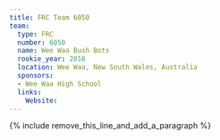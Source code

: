 ```yaml
---
title: FRC Team 6050
team:
  type: FRC
  number: 6050
  name: Wee Waa Bush Bots
  rookie_year: 2016
  location: Wee Waa, New South Wales, Australia
  sponsors:
  - Wee Waa High School
  links:
    Website:
---
```


{% include remove_this_line_and_add_a_paragraph %}